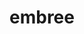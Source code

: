 ---
title: "embree"
layout: cache
categories: [package, develop]
meta: {"compilers": ["gcc@=11.1.0"], "num_specs": 10, "num_specs_by_stack": {"data-vis-sdk": 10, "root": 10}, "oss": ["ubuntu20.04"], "platforms": ["linux"], "stacks": ["data-vis-sdk", "root"], "targets": ["x86_64_v3"], "versions": ["3.13.5"]}
spec_details: [{"compiler": "gcc@=11.1.0", "hash": "4tyh7g4m53oaejz7atrn45xdozen6ch7", "os": "ubuntu20.04", "platform": "linux", "size": "-", "stacks": ["data-vis-sdk", "root"], "target": "x86_64_v3", "variants": ["build_system=cmake", "build_type=Release", "generator=make", "~ipo", "+ispc", "patches=3af5a65"], "versions": ["3.13.5"]}, {"compiler": "gcc@=11.1.0", "hash": "6dikkpryhaat7w7q2doqr7maj544imdl", "os": "ubuntu20.04", "platform": "linux", "size": "-", "stacks": ["data-vis-sdk", "root"], "target": "x86_64_v3", "variants": ["build_system=cmake", "build_type=Release", "generator=make", "~ipo", "+ispc", "patches=3af5a65"], "versions": ["3.13.5"]}, {"compiler": "gcc@=11.1.0", "hash": "6g26fms6pisqtb3svktfozp4owvno3rp", "os": "ubuntu20.04", "platform": "linux", "size": "-", "stacks": ["data-vis-sdk", "root"], "target": "x86_64_v3", "variants": ["build_system=cmake", "build_type=Release", "generator=make", "~ipo", "+ispc", "patches=3af5a65"], "versions": ["3.13.5"]}, {"compiler": "gcc@=11.1.0", "hash": "6v7vdyxchvvtk2z7fanestepwjx42to6", "os": "ubuntu20.04", "platform": "linux", "size": "-", "stacks": ["data-vis-sdk", "root"], "target": "x86_64_v3", "variants": ["build_system=cmake", "build_type=Release", "generator=make", "~ipo", "+ispc", "patches=3af5a65"], "versions": ["3.13.5"]}, {"compiler": "gcc@=11.1.0", "hash": "7xrmkqhrncbeventcebyydyypn6jw46c", "os": "ubuntu20.04", "platform": "linux", "size": "-", "stacks": ["data-vis-sdk", "root"], "target": "x86_64_v3", "variants": ["build_system=cmake", "build_type=Release", "generator=make", "~ipo", "+ispc", "patches=3af5a65"], "versions": ["3.13.5"]}, {"compiler": "gcc@=11.1.0", "hash": "adqhl2ykjx33tojvmxgw3y7o2l5nsutd", "os": "ubuntu20.04", "platform": "linux", "size": "-", "stacks": ["data-vis-sdk", "root"], "target": "x86_64_v3", "variants": ["build_system=cmake", "build_type=Release", "generator=make", "~ipo", "+ispc", "patches=3af5a65"], "versions": ["3.13.5"]}, {"compiler": "gcc@=11.1.0", "hash": "k7h4jdkkjqphylcb3dhxq4iowjdgaoey", "os": "ubuntu20.04", "platform": "linux", "size": "-", "stacks": ["data-vis-sdk", "root"], "target": "x86_64_v3", "variants": ["build_system=cmake", "build_type=Release", "generator=make", "~ipo", "+ispc", "patches=3af5a65"], "versions": ["3.13.5"]}, {"compiler": "gcc@=11.1.0", "hash": "q2eyney52ujvvkgdm3u5e2iumpducepe", "os": "ubuntu20.04", "platform": "linux", "size": "-", "stacks": ["data-vis-sdk", "root"], "target": "x86_64_v3", "variants": ["build_system=cmake", "build_type=Release", "generator=make", "~ipo", "+ispc", "patches=3af5a65"], "versions": ["3.13.5"]}, {"compiler": "gcc@=11.1.0", "hash": "tmrn2avlc6wslhkfpuwdis3he6md7uhl", "os": "ubuntu20.04", "platform": "linux", "size": "-", "stacks": ["data-vis-sdk", "root"], "target": "x86_64_v3", "variants": ["build_system=cmake", "build_type=Release", "generator=make", "~ipo", "+ispc", "patches=3af5a65"], "versions": ["3.13.5"]}, {"compiler": "gcc@=11.1.0", "hash": "yl36etqjqh2qfhmhloqksf2kh4wszxud", "os": "ubuntu20.04", "platform": "linux", "size": "-", "stacks": ["data-vis-sdk", "root"], "target": "x86_64_v3", "variants": ["build_system=cmake", "build_type=Release", "generator=make", "~ipo", "+ispc", "patches=3af5a65"], "versions": ["3.13.5"]}]
---